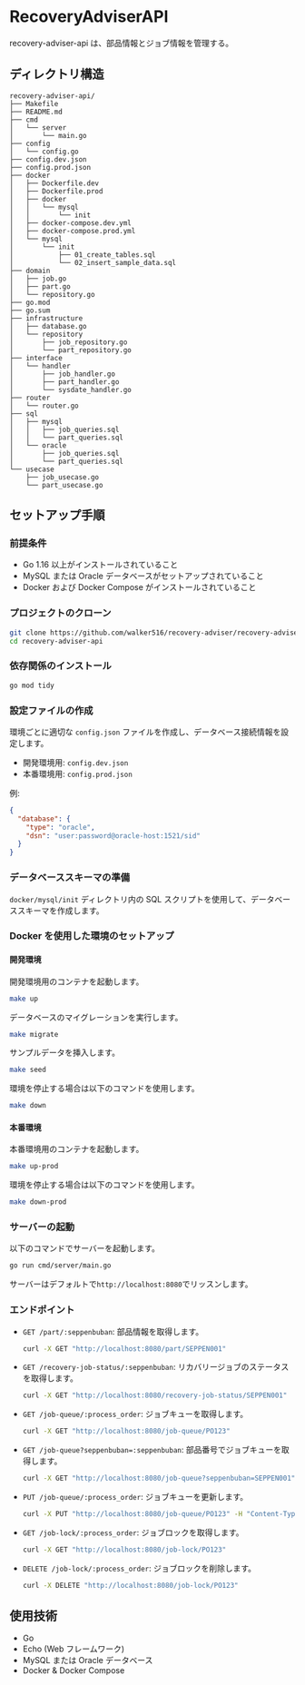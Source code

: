 # RecoveryAdviserAPI

recovery-adviser-api は、部品情報とジョブ情報を管理する。

## ディレクトリ構造

```
recovery-adviser-api/
├── Makefile
├── README.md
├── cmd
│   └── server
│       └── main.go
├── config
│   └── config.go
├── config.dev.json
├── config.prod.json
├── docker
│   ├── Dockerfile.dev
│   ├── Dockerfile.prod
│   ├── docker
│   │   └── mysql
│   │       └── init
│   ├── docker-compose.dev.yml
│   ├── docker-compose.prod.yml
│   └── mysql
│       └── init
│           ├── 01_create_tables.sql
│           └── 02_insert_sample_data.sql
├── domain
│   ├── job.go
│   ├── part.go
│   └── repository.go
├── go.mod
├── go.sum
├── infrastructure
│   ├── database.go
│   └── repository
│       ├── job_repository.go
│       └── part_repository.go
├── interface
│   └── handler
│       ├── job_handler.go
│       ├── part_handler.go
│       └── sysdate_handler.go
├── router
│   └── router.go
├── sql
│   ├── mysql
│   │   ├── job_queries.sql
│   │   └── part_queries.sql
│   └── oracle
│       ├── job_queries.sql
│       └── part_queries.sql
└── usecase
    ├── job_usecase.go
    └── part_usecase.go
```

## セットアップ手順

### 前提条件

- Go 1.16 以上がインストールされていること
- MySQL または Oracle データベースがセットアップされていること
- Docker および Docker Compose がインストールされていること

### プロジェクトのクローン

```sh
git clone https://github.com/walker516/recovery-adviser/recovery-adviser-api.git
cd recovery-adviser-api
```

### 依存関係のインストール

```sh
go mod tidy
```

### 設定ファイルの作成

環境ごとに適切な `config.json` ファイルを作成し、データベース接続情報を設定します。

- 開発環境用: `config.dev.json`
- 本番環境用: `config.prod.json`

例:

```json
{
  "database": {
    "type": "oracle",
    "dsn": "user:password@oracle-host:1521/sid"
  }
}
```

### データベーススキーマの準備

`docker/mysql/init` ディレクトリ内の SQL スクリプトを使用して、データベーススキーマを作成します。

### Docker を使用した環境のセットアップ

#### 開発環境

開発環境用のコンテナを起動します。

```sh
make up
```

データベースのマイグレーションを実行します。

```sh
make migrate
```

サンプルデータを挿入します。

```sh
make seed
```

環境を停止する場合は以下のコマンドを使用します。

```sh
make down
```

#### 本番環境

本番環境用のコンテナを起動します。

```sh
make up-prod
```

環境を停止する場合は以下のコマンドを使用します。

```sh
make down-prod
```

### サーバーの起動

以下のコマンドでサーバーを起動します。

```sh
go run cmd/server/main.go
```

サーバーはデフォルトで`http://localhost:8080`でリッスンします。

### エンドポイント

- `GET /part/:seppenbuban`: 部品情報を取得します。

  ```sh
  curl -X GET "http://localhost:8080/part/SEPPEN001"
  ```

- `GET /recovery-job-status/:seppenbuban`: リカバリージョブのステータスを取得します。

  ```sh
  curl -X GET "http://localhost:8080/recovery-job-status/SEPPEN001"
  ```

- `GET /job-queue/:process_order`: ジョブキューを取得します。

  ```sh
  curl -X GET "http://localhost:8080/job-queue/PO123"
  ```

- `GET /job-queue?seppenbuban=:seppenbuban`: 部品番号でジョブキューを取得します。

  ```sh
  curl -X GET "http://localhost:8080/job-queue?seppenbuban=SEPPEN001"
  ```

- `PUT /job-queue/:process_order`: ジョブキューを更新します。

  ```sh
  curl -X PUT "http://localhost:8080/job-queue/PO123" -H "Content-Type: application/json" -d '{"status": "3", "host": "host2"}'
  ```

- `GET /job-lock/:process_order`: ジョブロックを取得します。

  ```sh
  curl -X GET "http://localhost:8080/job-lock/PO123"
  ```

- `DELETE /job-lock/:process_order`: ジョブロックを削除します。
  ```sh
  curl -X DELETE "http://localhost:8080/job-lock/PO123"
  ```

## 使用技術

- Go
- Echo (Web フレームワーク)
- MySQL または Oracle データベース
- Docker & Docker Compose
